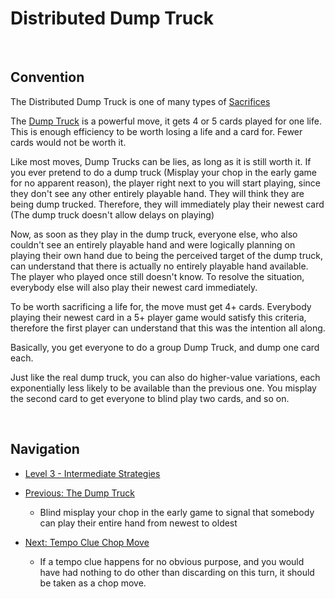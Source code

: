 # Distributed Dump Truck

<br />

## Convention
	
The Distributed Dump Truck is one of many types of [Sacrifices](https://github.com/agilbert1412/HanabiStrategy/blob/master/Categories/Sacrifices.md)

The [Dump Truck](https://github.com/agilbert1412/HanabiStrategy/blob/master/Strategy/Level%203%20-%20Intermediate/50%20-%20Dump%20Truck.md) is a powerful move, it gets 4 or 5 cards played for one life. This is enough efficiency to be worth losing a life and a card for. Fewer cards would not be worth it.

Like most moves, Dump Trucks can be lies, as long as it is still worth it. If you ever pretend to do a dump truck (Misplay your chop in the early game for no apparent reason), the player right next to you will start playing, since they don't see any other entirely playable hand. They will think they are being dump trucked. Therefore, they will immediately play their newest card (The dump truck doesn't allow delays on playing)

Now, as soon as they play in the dump truck, everyone else, who also couldn't see an entirely playable hand and were logically planning on playing their own hand due to being the perceived target of the dump truck, can understand that there is actually no entirely playable hand available. The player who played once still doesn't know. To resolve the situation, everybody else will also play their newest card immediately.

To be worth sacrificing a life for, the move must get 4+ cards. Everybody playing their newest card in a 5+ player game would satisfy this criteria, therefore the first player can understand that this was the intention all along.

Basically, you get everyone to do a group Dump Truck, and dump one card each.

Just like the real dump truck, you can also do higher-value variations, each exponentially less likely to be available than the previous one. You misplay the second card to get everyone to blind play two cards, and so on.

<br />

## Navigation

* [Level 3 - Intermediate Strategies](https://github.com/agilbert1412/HanabiStrategy/blob/master/Strategy/Level%203%20-%20Intermediate/Level%203%20-%20Intermediate.md)

* [Previous: The Dump Truck](https://github.com/agilbert1412/HanabiStrategy/blob/master/Strategy/Level%203%20-%20Intermediate/50%20-%20Dump%20Truck.md)
	* Blind misplay your chop in the early game to signal that somebody can play their entire hand from newest to oldest

* [Next: Tempo Clue Chop Move](https://github.com/agilbert1412/HanabiStrategy/blob/master/Strategy/Level%203%20-%20Intermediate/52%20-%20Tempo%20Clue%20Chop%20Move.md)
	* If a tempo clue happens for no obvious purpose, and you would have had nothing to do other than discarding on this turn, it should be taken as a chop move.